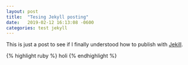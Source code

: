 ```yaml
---
layout: post
title:  "Tesing Jekyll posting"
date:   2019-02-12 16:13:08 -0600
categories: test jekyll
---
```

This is just a post to see if I finally understood how to publish with [Jekill][jekyll-link]. 

{% highlight ruby %}
holi
{% endhighlight %}


[jekyll-link]: https://jekyllrb.com/